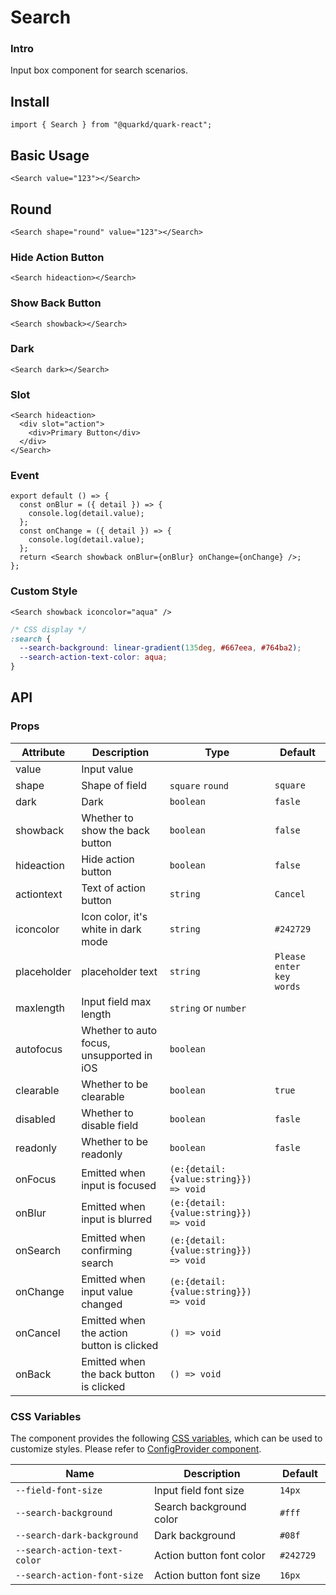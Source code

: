 # Search

### Intro

Input box component for search scenarios.

## Install

```tsx
import { Search } from "@quarkd/quark-react";
```

## Basic Usage

```tsx
<Search value="123"></Search>
```

## Round

```tsx
<Search shape="round" value="123"></Search>
```

### Hide Action Button

```tsx
<Search hideaction></Search>
```

### Show Back Button

```tsx
<Search showback></Search>
```

### Dark

```tsx
<Search dark></Search>
```

### Slot

```tsx
<Search hideaction>
  <div slot="action">
    <div>Primary Button</div>
  </div>
</Search>
```

### Event

```tsx
export default () => {
  const onBlur = ({ detail }) => {
    console.log(detail.value);
  };
  const onChange = ({ detail }) => {
    console.log(detail.value);
  };
  return <Search showback onBlur={onBlur} onChange={onChange} />;
};
```

### Custom Style

```tsx
<Search showback iconcolor="aqua" />
```

```css
/* CSS display */
:search {
  --search-background: linear-gradient(135deg, #667eea, #764ba2);
  --search-action-text-color: aqua;
}
```

## API

### Props

| Attribute   | Description                               | Type                                   | Default                  |
| ----------- | ----------------------------------------- | -------------------------------------- | ------------------------ |
| value       | Input value                               |                                        |
| shape       | Shape of field                            | `square` `round`                       | `square`                 |
| dark        | Dark                                      | `boolean`                              | `fasle`                  |
| showback    | Whether to show the back button           | `boolean`                              | `false`                  |
| hideaction  | Hide action button                        | `boolean`                              | `false`                  |
| actiontext  | Text of action button                     | `string`                               | `Cancel`                 |
| iconcolor   | Icon color, it's white in dark mode       | `string`                               | `#242729`                |
| placeholder | placeholder text                          | `string`                               | `Please enter key words` |
| maxlength   | Input field max length                    | `string` or `number`                   |
| autofocus   | Whether to auto focus, unsupported in iOS | `boolean`                              |
| clearable   | Whether to be clearable                   | `boolean`                              | `true`                   |
| disabled    | Whether to disable field                  | `boolean`                              | `fasle`                  |
| readonly    | Whether to be readonly                    | `boolean`                              | `fasle`                  |
| onFocus     | Emitted when input is focused             | `(e:{detail:{value:string}}) => void ` |                          |
| onBlur      | Emitted when input is blurred             | `(e:{detail:{value:string}}) => void ` |                          |
| onSearch    | Emitted when confirming search            | `(e:{detail:{value:string}}) => void ` |                          |
| onChange    | Emitted when input value changed          | `(e:{detail:{value:string}}) => void ` |                          |
| onCancel    | Emitted when the action button is clicked | `() => void `                          |                          |
| onBack      | Emitted when the back button is clicked   | `() => void `                          |                          |

### CSS Variables

The component provides the following [CSS variables](https://developer.mozilla.org/zh-CN/docs/Web/CSS/Using_CSS_custom_properties), which can be used to customize styles. Please refer to [ConfigProvider component](#/zh-CN/guide/theme).

| Name                         | Description              | Default    |
| ---------------------------- | ------------------------ | ---------- |
| `--field-font-size`          | Input field font size    | `14px`     |
| `--search-background`        | Search background color  | `#fff`     |
| `--search-dark-background`   | Dark background          | `#08f`     |
| `--search-action-text-color` | Action button font color | `#242729 ` |
| `--search-action-font-size`  | Action button font size  | `16px `    |
